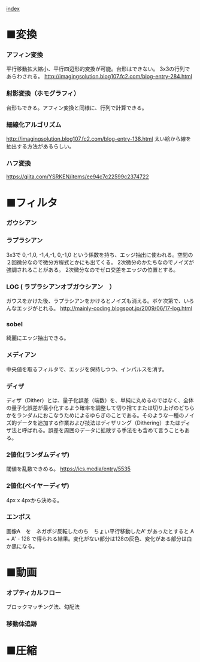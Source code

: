 
[index](https://github.com/kitasenjudesign/CreativeCodingDictionary/blob/master/README.md)

# ■変換

### アフィン変換
平行移動拡大縮小、平行四辺形的変換が可能。台形はできない。
3x3の行列であらわされる。
http://imagingsolution.blog107.fc2.com/blog-entry-284.html

### 射影変換（ホモグラフィ）
台形もできる。アフィン変換と同様に、行列で計算できる。

### 細線化アルゴリズム
http://imagingsolution.blog107.fc2.com/blog-entry-138.html
太い絵から線を抽出する方法があるらしい。

### ハフ変換
https://qiita.com/YSRKEN/items/ee94c7c22599c2374722

# ■フィルタ

### ガウシアン

### ラプラシアン
3x3で 0,-1,0, -1,4,-1, 0,-1,0 という係数を持ち、エッジ抽出に使われる。空間の２回微分なので微分方程式とかにも出てくる。
2次微分のかたちなのでノイズが強調されることがある。
2次微分なのでゼロ交差をエッジの位置とする。


### LOG ( ラプラシアンオブガウシアン　）
ガウスをかけた後、ラプラシアンをかけるとノイズも消える。ボケ次第で、いろんなエッジがとれる。
http://mainly-coding.blogspot.jp/2009/06/17-log.html


### sobel
綺麗にエッジ抽出できる。

### メディアン
中央値を取るフィルタで、エッジを保持しつつ、インパルスを消す。

### ディザ
ディザ（Dither）とは、量子化誤差（端数）を、単純に丸めるのではなく、全体の量子化誤差が最小化するよう確率を調整して切り捨てまたは切り上げのどちらかをランダムにおこなうためによるゆらぎのことである。そのような一種のノイズ的データを追加する作業および技法はディザリング（Dithering）またはディザ法と呼ばれる。誤差を周囲のデータに拡散する手法をも含めて言うこともある。

### 2値化(ランダムディザ)
閾値を乱数できめる。
https://ics.media/entry/5535

### 2値化(ベイヤーディザ)
4px x 4pxから決める。

### エンボス
画像A　を　ネガポジ反転したのち　ちょい平行移動したA' があったとすると
A + A' - 128
で得られる結果。変化がない部分は128の灰色、変化がある部分は白か黒になる。


# ■動画
### オプティカルフロー
ブロックマッチング法、勾配法

### 移動体追跡

# ■圧縮
###  

### 

# 
